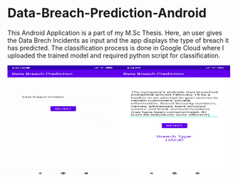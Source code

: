 # Data-Breach-Prediction-Android
This Android Application is a part of my M.Sc Thesis. Here, an user gives the Data Brech Incidents as input and the app displays the type of breach it has predicted. The classification process is done in Google Cloud where I uploaded the trained model and required python script for classification.

<img src="screenshots/gif1.gif" width="250" height="250"/><img src="screenshots/screenshot1.jpeg" width="250" height="250"/>
